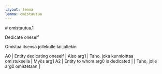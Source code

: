 ```yaml
---
layout: lemma
lemma: omistautua
---
```


<div class="sense">
# <span class="sensename">omistautua.1</span>

<span class="description">Dedicate oneself</span>

<span class="description">Omistaa itsensä jollekulle tai jollekin</span>

A0 | Entity dedicating oneself | Also arg1 | Taho, joka kunnioittaa omistuksella | Myös arg1
A2 | Entity to whom arg0 is dedicated |   | Taho, jolle arg0 omistetaan |  

</div>

